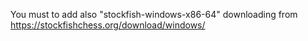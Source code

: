 You must to add also "stockfish-windows-x86-64" downloading from https://stockfishchess.org/download/windows/
